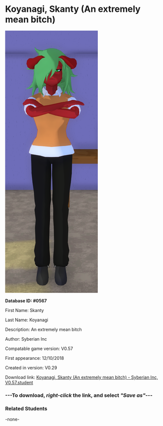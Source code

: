 # Koyanagi, Skanty (An extremely mean bitch)

<img src="../../Files/Images/Koyanagi, Skanty (An extremely mean bitch).png" title="Koyanagi, Skanty (An extremely mean bitch) - Syberian Inc, V0.57">

**Database ID: #0567**

First Name: Skanty

Last Name: Koyanagi

Description: An extremely mean bitch

Author: Syberian Inc

Compatable game version: V0.57

First appearance: 12/10/2018

Created in version: V0.29

Download link: <a href="https://raw.githubusercontent.com/Arbiter1223/Daigaku-Gurashi-Custom-Students/master/Files/Student%20Files/Koyanagi%2C%20Skanty%20(An%20extremely%20mean%20bitch)%20-%20Syberian%20Inc%2C%20V0.57.student">Koyanagi, Skanty (An extremely mean bitch) - Syberian Inc, V0.57.student</a>

### ---**To download, _right-click_ the link, and select _"Save as"_**---

### Related Students

-none-
